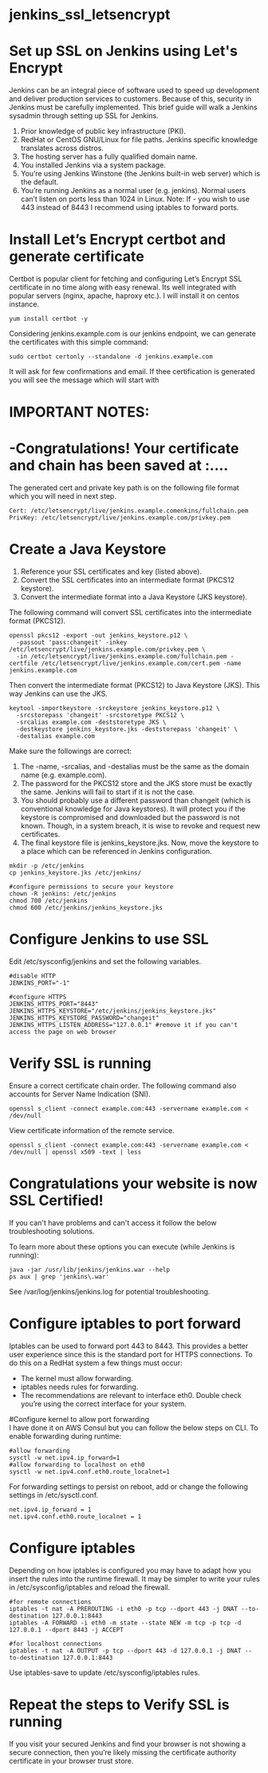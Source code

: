 # jenkins_ssl_letsencrypt
# Set up SSL on Jenkins using Let's Encrypt

Jenkins can be an integral piece of software used to speed up development and deliver production services to customers. Because of this, security in Jenkins must be carefully implemented. This brief guide will walk a Jenkins sysadmin through setting up SSL for Jenkins.
1. Prior knowledge of public key infrastructure (PKI).
2. RedHat or CentOS GNU/Linux for file paths. Jenkins specific knowledge translates across distros.
3. The hosting server has a fully qualified domain name.
4. You installed Jenkins via a system package.
5. You’re using Jenkins Winstone (the Jenkins built-in web server) which is the default.
6. You’re running Jenkins as a normal user (e.g. jenkins). Normal users can’t listen on ports less than 1024 in Linux. Note: If  - you wish to use 443 instead of 8443 I recommend using iptables to forward ports.

# Install Let’s Encrypt certbot and generate certificate
Certbot is popular client for fetching and configuring Let’s Encrypt SSL certificate in no time along with easy renewal. Its well integrated with popular servers (nginx, apache, haproxy etc.). I will install it on centos instance. 
```
yum install certbot -y
```
Considering jenkins.example.com is our jenkins endpoint, we can generate the certificates with this simple command:
```
sudo certbot certonly --standalone -d jenkins.example.com
```
It will ask for few confirmations and email. If thee certification is generated you will see the message which will start with 
# IMPORTANT NOTES:
# -Congratulations! Your certificate and chain has been saved at :....

The generated cert and private key path is on the following file format which you will need in next step.
```
Cert: /etc/letsencrypt/live/jenkins.example.comenkins/fullchain.pem
PrivKey: /etc/letsencrypt/live/jenkins.example.com/privkey.pem
```
# Create a Java Keystore
1. Reference your SSL certificates and key (listed above).
2. Convert the SSL certificates into an intermediate format (PKCS12 keystore).
3. Convert the intermediate format into a Java Keystore (JKS keystore).

The following command will convert SSL certificates into the intermediate format (PKCS12).
```
openssl pkcs12 -export -out jenkins_keystore.p12 \
  -passout 'pass:changeit' -inkey /etc/letsencrypt/live/jenkins.example.com/privkey.pem \
  -in /etc/letsencrypt/live/jenkins.example.com/fullchain.pem -certfile /etc/letsencrypt/live/jenkins.example.com/cert.pem -name jenkins.example.com
```
Then convert the intermediate format (PKCS12) to Java Keystore (JKS). This way Jenkins can use the JKS.
```
keytool -importkeystore -srckeystore jenkins_keystore.p12 \
  -srcstorepass 'changeit' -srcstoretype PKCS12 \
  -srcalias example.com -deststoretype JKS \
  -destkeystore jenkins_keystore.jks -deststorepass 'changeit' \
  -destalias example.com
```
Make sure the followings are correct:
1. The -name, -srcalias, and -destalias must be the same as the domain name (e.g. example.com).
2. The password for the PKCS12 store and the JKS store must be exactly the same. Jenkins will fail to start if it is not the case.
3. You should probably use a different password than changeit (which is conventional knowledge for Java keystores). It will protect you if the keystore is compromised and downloaded but the password is not known. Though, in a system breach, it is wise to revoke and request    new certificates.
4. The final keystore file is jenkins_keystore.jks.
Now,  move the keystore to a place which can be referenced in Jenkins configuration.
```
mkdir -p /etc/jenkins
cp jenkins_keystore.jks /etc/jenkins/

#configure permissions to secure your keystore
chown -R jenkins: /etc/jenkins
chmod 700 /etc/jenkins
chmod 600 /etc/jenkins/jenkins_keystore.jks
```
# Configure Jenkins to use SSL

Edit /etc/sysconfig/jenkins and set the following variables.
```
#disable HTTP
JENKINS_PORT="-1"

#configure HTTPS
JENKINS_HTTPS_PORT="8443"
JENKINS_HTTPS_KEYSTORE="/etc/jenkins/jenkins_keystore.jks"
JENKINS_HTTPS_KEYSTORE_PASSWORD="changeit"
JENKINS_HTTPS_LISTEN_ADDRESS="127.0.0.1" #remove it if you can't access the page on web browser
```
# Verify SSL is running
Ensure a correct certificate chain order. The following command also accounts for Server Name Indication (SNI).
```
openssl s_client -connect example.com:443 -servername example.com < /dev/null
```

View certificate information of the remote service.
```
openssl s_client -connect example.com:443 -servername example.com < /dev/null | openssl x509 -text | less
```


# Congratulations your website is now SSL Certified! 
If you can't have problems and can't access it follow the below troubleshooting solutions. 

To learn more about these options you can execute (while Jenkins is running):
```
java -jar /usr/lib/jenkins/jenkins.war --help
ps aux | grep 'jenkins\.war'
```
See /var/log/jenkins/jenkins.log for potential troubleshooting.

# Configure iptables to port forward
Iptables can be used to forward port 443 to 8443. This provides a better user experience since this is the standard port for HTTPS connections. To do this on a RedHat system a few things must occur:

- The kernel must allow forwarding.
- iptables needs rules for forwarding.
- The recommendations are relevant to interface eth0. Double check you’re using the correct interface for your system.

#Configure kernel to allow port forwarding  
I have done it on AWS Consul but you can follow the below steps on CLI.
To enable forwarding during runtime:
```
#allow forwarding
sysctl -w net.ipv4.ip_forward=1
#allow forwarding to localhost on eth0
sysctl -w net.ipv4.conf.eth0.route_localnet=1
```
For forwarding settings to persist on reboot, add or change the following settings in /etc/sysctl.conf.

```
net.ipv4.ip_forward = 1
net.ipv4.conf.eth0.route_localnet = 1
```
# Configure iptables

Depending on how iptables is configured you may have to adapt how you insert the rules into the runtime firewall. It may be simpler to write your rules in /etc/sysconfig/iptables and reload the firewall.
```
#for remote connections
iptables -t nat -A PREROUTING -i eth0 -p tcp --dport 443 -j DNAT --to-destination 127.0.0.1:8443
iptables -A FORWARD -i eth0 -m state --state NEW -m tcp -p tcp -d 127.0.0.1 --dport 8443 -j ACCEPT

#for localhost connections
iptables -t nat -A OUTPUT -p tcp --dport 443 -d 127.0.0.1 -j DNAT --to-destination 127.0.0.1:8443
```
Use iptables-save to update /etc/sysconfig/iptables rules.

# Repeat the steps to Verify SSL is running

If you visit your secured Jenkins and find your browser is not showing a secure connection, then you’re likely missing the certificate authority certificate in your browser trust store.

